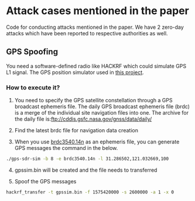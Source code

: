 # Attack cases mentioned in the paper
Code for conducting attacks mentioned in the paper. We have 2 zero-day attacks which have been reported to respective authorities as well. 

## GPS Spoofing
You need a software-defined radio like HACKRF which could simulate GPS L1 signal. The GPS position simulator used in <a href="https://github.com/osqzss/gps-sdr-sim" target="_blank"> this project</a>.


### How to execute it?
1) You need to specify the GPS satellite constellation through a GPS broadcast ephemeris file. The daily GPS broadcast ephemeris file (brdc) is a merge of the individual site navigation files into one. The archive for the daily file is:ftp://cddis.gsfc.nasa.gov/gnss/data/daily/

2) Find the latest brdc file for navigation data creation

3) When you use <a href="https://github.com/purseclab/M2MON/tree/main/attacks/GPS_spoofing" target="_blank"> brdc3540.14n</a> as an ephemeris file, you can generate GPS messages the command in the below. 
```bash
./gps-sdr-sim -b 8 -e brdc3540.14n -l 31.286502,121.032669,100
```

4) gpssim.bin will be created and the file needs to transferred

5) Spoof the GPS messages 
```bash
hackrf_transfer -t gpssim.bin -f 1575420000 -s 2600000 -a 1 -x 0
```
